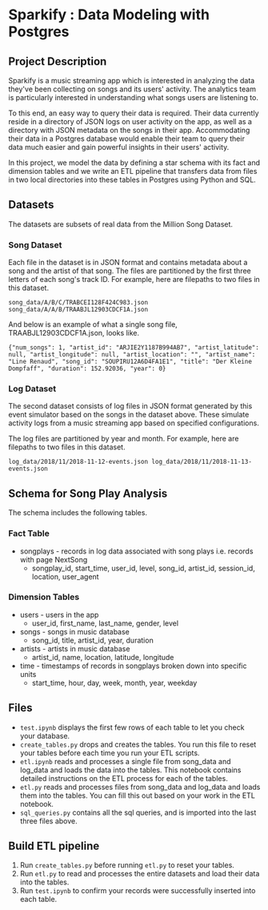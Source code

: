 # Sparkify : Data Modeling with Postgres

## Project Description

Sparkify is a music streaming app which is interested in analyzing the data they've been collecting on songs and its users' activity. The analytics team is particularly interested in understanding what songs users are listening to. 

To this end, an easy way to query their data is required. Their data currently reside in a directory of JSON logs on user activity on the app, as well as a directory with JSON metadata on the songs in their app. Accommodating their data in a Postgres database would enable their team to query their data much easier and gain powerful insights in their users' activity.

In this project, we model the data by defining a star schema with its fact and dimension tables and we write an ETL pipeline that transfers data from files in two local directories into these tables in Postgres using Python and SQL.

## Datasets

The datasets are subsets of real data from the Million Song Dataset.

### Song Dataset

Each file in the dataset is in JSON format and contains metadata about a song and the artist of that song. The files are partitioned by the first three letters of each song's track ID. For example, here are filepaths to two files in this dataset.

`song_data/A/B/C/TRABCEI128F424C983.json
song_data/A/A/B/TRAABJL12903CDCF1A.json`

And below is an example of what a single song file, TRAABJL12903CDCF1A.json, looks like.

`{"num_songs": 1, "artist_id": "ARJIE2Y1187B994AB7", "artist_latitude": null, "artist_longitude": null, "artist_location": "", "artist_name": "Line Renaud", "song_id": "SOUPIRU12A6D4FA1E1", "title": "Der Kleine Dompfaff", "duration": 152.92036, "year": 0}`

### Log Dataset

The second dataset consists of log files in JSON format generated by this event simulator based on the songs in the dataset above. These simulate activity logs from a music streaming app based on specified configurations.

The log files are partitioned by year and month. For example, here are filepaths to two files in this dataset.

`log_data/2018/11/2018-11-12-events.json
log_data/2018/11/2018-11-13-events.json`

## Schema for Song Play Analysis

The schema includes the following tables.

### Fact Table
- songplays - records in log data associated with song plays i.e. records with page NextSong
    - songplay_id, start_time, user_id, level, song_id, artist_id, session_id, location, user_agent

### Dimension Tables
- users - users in the app
    - user_id, first_name, last_name, gender, level
- songs - songs in music database
    - song_id, title, artist_id, year, duration
- artists - artists in music database
    - artist_id, name, location, latitude, longitude
- time - timestamps of records in songplays broken down into specific units
    - start_time, hour, day, week, month, year, weekday

## Files

- `test.ipynb` displays the first few rows of each table to let you check your database.
- `create_tables.py` drops and creates the tables. You run this file to reset your tables before each time you run your ETL scripts.
- `etl.ipynb` reads and processes a single file from song_data and log_data and loads the data into the tables. This notebook contains detailed instructions on the ETL process for each of the tables.
- `etl.py` reads and processes files from song_data and log_data and loads them into the tables. You can fill this out based on your work in the ETL notebook.
- `sql_queries.py` contains all the sql queries, and is imported into the last three files above.

## Build ETL pipeline

1. Run `create_tables.py` before running `etl.py` to reset your tables. 
2. Run `etl.py` to read and processes the entire datasets and load their data into the tables.
3. Run `test.ipynb` to confirm your records were successfully inserted into each table.
